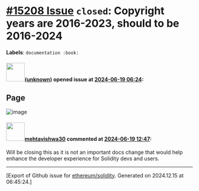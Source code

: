 # [\#15208 Issue](https://github.com/ethereum/solidity/issues/15208) `closed`: Copyright years are 2016-2023, should to be 2016-2024
**Labels**: `documentation :book:`


#### <img src="(unknown)" width="50">[(unknown)]((unknown)) opened issue at [2024-06-19 06:24](https://github.com/ethereum/solidity/issues/15208):

## Page

![image](https://github.com/ethereum/solidity/assets/173003681/570643ec-c0e2-4507-9577-72244714ddfe)



#### <img src="https://avatars.githubusercontent.com/u/32997409?u=b4f328ebdfeb0517e767cf91f267149f15bc3d7c&v=4" width="50">[mehtavishwa30](https://github.com/mehtavishwa30) commented at [2024-06-19 12:47](https://github.com/ethereum/solidity/issues/15208#issuecomment-2178628983):

Will be closing this as it is not an important docs change that would help enhance the developer experience for Solidity devs and users.


-------------------------------------------------------------------------------



[Export of Github issue for [ethereum/solidity](https://github.com/ethereum/solidity). Generated on 2024.12.15 at 06:45:24.]
